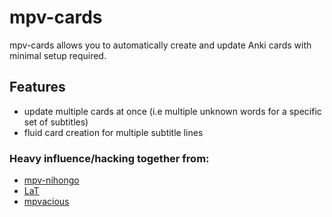 # mpv-cards

mpv-cards allows you to automatically create and update Anki cards with minimal setup required.

## Features

- update multiple cards at once (i.e multiple unknown words for a specific set of subtitles)
- fluid card creation for multiple subtitle lines

### Heavy influence/hacking together from:

- [mpv-nihongo](https://github.com/pigoz/mpv-nihongo)
- [LaT](https://github.com/pigoz/lat)
- [mpvacious](https://github.com/Ajatt-Tools/mpvacious)
